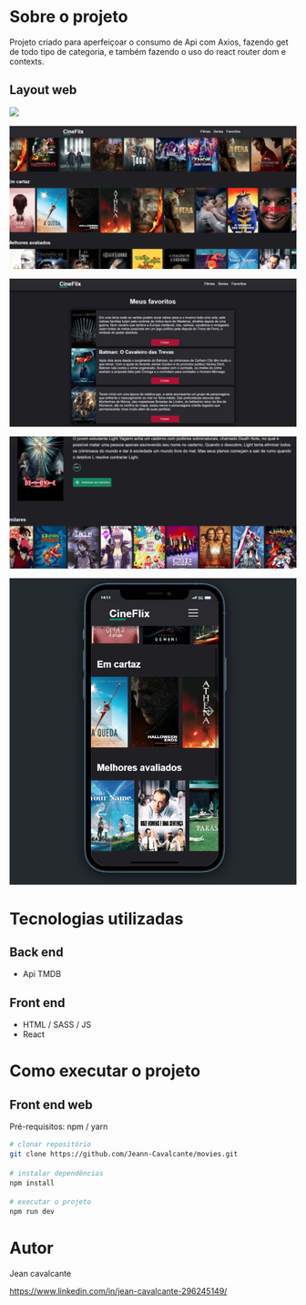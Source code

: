 # Sobre o projeto

Projeto criado para aperfeiçoar o consumo de Api com Axios, fazendo get de todo tipo de categoria, e também fazendo o uso do react router dom e contexts.

## Layout web
 ![](https://github.com/Jeann-Cavalcante/assets-projects/blob/main/Filmes/FilmesGif.gif?raw=true)

 ![](https://raw.githubusercontent.com/Jeann-Cavalcante/assets-projects/main/Filmes/Filmes.png)

 ![](https://raw.githubusercontent.com/Jeann-Cavalcante/assets-projects/main/Filmes/Favoritos.png)

 ![](https://raw.githubusercontent.com/Jeann-Cavalcante/assets-projects/main/Filmes/Similares.png)

 ![](https://raw.githubusercontent.com/Jeann-Cavalcante/assets-projects/main/Filmes/FilmesMobile.png)




# Tecnologias utilizadas
## Back end
- Api TMDB

## Front end
- HTML / SASS / JS 
- React

# Como executar o projeto

## Front end web
Pré-requisitos: npm / yarn

```bash
# clonar repositório
git clone https://github.com/Jeann-Cavalcante/movies.git

# instalar dependências
npm install

# executar o projeto
npm run dev
```

# Autor

Jean cavalcante

https://www.linkedin.com/in/jean-cavalcante-296245149/
